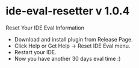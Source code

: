 # ide-eval-resetter v 1.0.4
Reset Your IDE Eval Information

* Download and install plugin from Release Page.
* Click Help or Get Help -> Reset IDE Eval menu.
* Restart your IDE.
* Now you have another 30 days eval time :)


